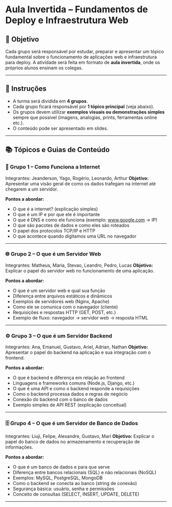 # Aula Invertida – Fundamentos de Deploy e Infraestrutura Web

## 🎯 Objetivo

Cada grupo será responsável por estudar, preparar e apresentar um tópico fundamental sobre o funcionamento de aplicações web e infraestrutura para deploy. A atividade será feita em formato de **aula invertida**, onde os próprios alunos ensinam os colegas.

---

## 📝 Instruções

- A turma será dividida em **4 grupos**.
- Cada grupo ficará responsável por **1 tópico principal** (veja abaixo).
- Os grupos devem utilizar **exemplos visuais ou demonstrações simples** sempre que possível (imagens, analogias, prints, ferramentas online etc.).
- O conteúdo pode ser apresentado em slides.

---

## 📚 Tópicos e Guias de Conteúdo

### 🧩 Grupo 1 – Como Funciona a Internet
Integrantes: Jeanderson, Yago, Rogério, Leonardo, Arthur
**Objetivo:** Apresentar uma visão geral de como os dados trafegam na internet até chegarem a um servidor.

**Pontos a abordar:**
- O que é a internet? (explicação simples)
- O que é um IP e por que ele é importante
- O que é DNS e como ele funciona (exemplo: www.google.com → IP)
- O que são pacotes de dados e como eles são roteados
- O papel dos protocolos TCP/IP e HTTP
- O que acontece quando digitamos uma URL no navegador

---

### 🌐 Grupo 2 – O que é um Servidor Web
Integrantes: Matheus, Maria, Stevao, Leandro, Pedro, Lucas
**Objetivo:** Explicar o papel do servidor web no funcionamento de uma aplicação.

**Pontos a abordar:**
- O que é um servidor web e qual sua função
- Diferença entre arquivos estáticos e dinâmicos
- Exemplos de servidores web (Nginx, Apache)
- Como ele se comunica com o navegador (cliente)
- Requisições e respostas HTTP (GET, POST, etc.)
- Exemplo de fluxo: navegador → servidor web → resposta HTML

---

### ⚙️ Grupo 3 – O que é um Servidor Backend
Integrantes: Ana, Emanuel, Gustavo, Ariel, Adrian, Nathan
**Objetivo:** Apresentar o papel do backend na aplicação e sua integração com o frontend.

**Pontos a abordar:**
- O que é backend e diferença em relação ao frontend
- Linguagens e frameworks comuns (Node.js, Django, etc.)
- O que é uma API e como o backend responde a requisições
- Como o backend processa dados e regras de negócio
- Conexão do backend com o banco de dados
- Exemplo simples de API REST (explicação conceitual)

---

### 🗄️ Grupo 4 – O que é um Servidor de Banco de Dados
Integrantes: Liuji, Felipe, Alexandre, Gustavo, Mari
**Objetivo:** Explicar o papel do banco de dados no armazenamento e recuperação de informações.

**Pontos a abordar:**
- O que é um banco de dados e para que serve
- Diferença entre bancos relacionais (SQL) e não relacionais (NoSQL)
- Exemplos: MySQL, PostgreSQL, MongoDB
- Como o backend se conecta ao banco (string de conexão)
- Segurança básica: usuário, senha e permissões
- Conceito de consultas (SELECT, INSERT, UPDATE, DELETE)

---

